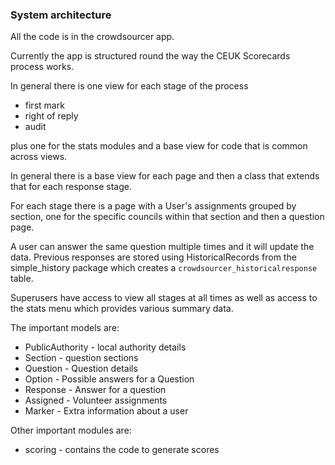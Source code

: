 ### System architecture

All the code is in the crowdsourcer app.

Currently the app is structured round the way the CEUK Scorecards
process works.

In general there is one view for each stage of the process
   * first mark
   * right of reply
   * audit

plus one for the stats modules and a base view for code that is common
across views.

In general there is a base view for each page and then a class that
extends that for each response stage.

For each stage there is a page with a User's assignments grouped by
section, one for the specific councils within that section and then a
question page.

A user can answer the same question multiple times and it will update
the data. Previous responses are stored using HistoricalRecords from the
simple_history package which creates a `crowdsourcer_historicalresponse`
table.

Superusers have access to view all stages at all times as well as access
to the stats menu which provides various summary data.

The important models are:

 * PublicAuthority - local authority details
 * Section - question sections
 * Question - Question details
 * Option - Possible answers for a Question
 * Response - Answer for a question
 * Assigned - Volunteer assignments
 * Marker - Extra information about a user

Other important modules are:

 * scoring - contains the code to generate scores
